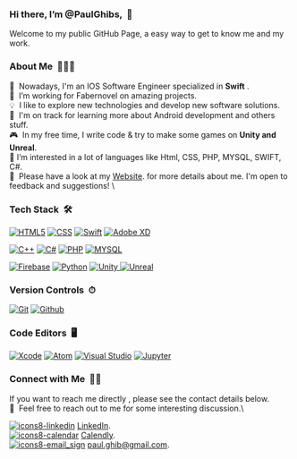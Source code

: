 ###   Hi there, I’m @PaulGhibs, &nbsp;👋
Welcome to my public GitHub Page, a easy way to get to know me and my work.


###   About Me &nbsp;👨🏻‍💻
📱 &nbsp;Nowadays, I'm an IOS Software Engineer specialized in **Swift** .\
💼 &nbsp;I’m working for Fabernovel on amazing projects.\
💡 &nbsp;I like to explore new technologies and develop new software solutions.\
🌱 &nbsp;I'm on track for learning more about Android development and others stuff.\
🎮 &nbsp;In my free time, I write code & try to make some games on **Unity and Unreal**.\
👀 I’m interested in a lot of languages like Html, CSS, PHP, MYSQL, SWIFT, C#.\
📄 &nbsp;Please have a look at my [Website](https://pauls-g.webflow.io/). for more details about me. I'm open to feedback and suggestions! \


###   Tech Stack &nbsp;🛠
[![HTML5](https://img.shields.io/badge/html5-%23E34F26.svg?style=for-the-badge&logo=html5&logoColor=white)](#)
[![CSS](https://img.shields.io/badge/css3%20-%231572B6.svg?&style=for-the-badge&logo=css3&logoColor=white)](#)
[![Swift](https://img.shields.io/badge/swift-%23FA7343.svg?&style=for-the-badge&logo=swift&logoColor=white)](#)
[![Adobe XD](https://img.shields.io/badge/adobe%20xd%20-%23FF26BE.svg?&style=for-the-badge&logo=adobe%20xd&logoColor=white)](#)

[![C++](https://img.shields.io/badge/c++-%2300599C.svg?style=for-the-badge&logo=c%2B%2B&logoColor=white)](#)
[![C#](https://img.shields.io/badge/c%23-%23239120.svg?style=for-the-badge&logo=c-sharp&logoColor=white)](#)
[![PHP](https://img.shields.io/badge/php-%23777BB4.svg?style=for-the-badge&logo=php&logoColor=white)](#)
[![MYSQL](https://img.shields.io/badge/mysql-%2300f.svg?&style=for-the-badge&logo=mysql&logoColor=white)](#)

[![Firebase](https://img.shields.io/badge/firebase%20-%23039BE5.svg?&style=for-the-badge&logo=firebase)](#)
[![Python](https://img.shields.io/badge/python%20-%2314354C.svg?&style=for-the-badge&logo=python&logoColor=white)](#)
[![Unity](https://img.shields.io/badge/unity%20-%23000000.svg?&style=for-the-badge&logo=unity&logoColor=white) ](#)
[![Unreal](https://img.shields.io/badge/unreal%20engine%20-%23313131.svg?&style=for-the-badge&logo=unreal%20engine&logoColor=white)](#)

###   Version Controls &nbsp;⏱
[![Git](https://img.shields.io/badge/git%20-%23F05033.svg?&style=for-the-badge&logo=git&logoColor=white)](#)
[![Github](https://img.shields.io/badge/github%20-%23121011.svg?&style=for-the-badge&logo=github&logoColor=white)](#)


###   Code Editors &nbsp;🖥️
[![Xcode](https://img.shields.io/badge/Xcode-%231DA1F2.svg?style=for-the-badge&logo=xcode&logoColor=white)](#)
[![Atom](https://img.shields.io/badge/Atom%20-%236DB33F.svg?&style=for-the-badge&logo=atom&logoColor=white)](#)
[![Visual Studio](https://img.shields.io/badge/Visual%20Studio-5C2D91.svg?style=for-the-badge&logo=visual-studio&logoColor=white)](#)
[![Jupyter](https://img.shields.io/badge/Jupyter%20-%23F37626.svg?&style=for-the-badge&logo=Jupyter&logoColor=white)](#)



###   Connect with Me &nbsp;🤝🏻
If you want to reach me directly , please see the contact details below.\
💬 &nbsp;Feel free to reach out to me for some interesting discussion.\
	
 [![icons8-linkedin](https://user-images.githubusercontent.com/7050604/158859083-1894a631-594b-4d6c-83e0-7a931b8b59df.png)](#) [LinkedIn](https://www.linkedin.com/in/paul-ghibeaux-8a00a776/).\
[ ![icons8-calendar](https://user-images.githubusercontent.com/7050604/158859312-0594983a-7eaf-4a84-8b94-1691111a4dc8.png)](#) [Calendly](https://calendly.com/paul-ghibeaux/30min).\
[![icons8-email_sign](https://user-images.githubusercontent.com/7050604/158859591-c897202b-b50b-488f-a863-4af09c1443a8.png)](#) paul.ghib@gmail.com.
